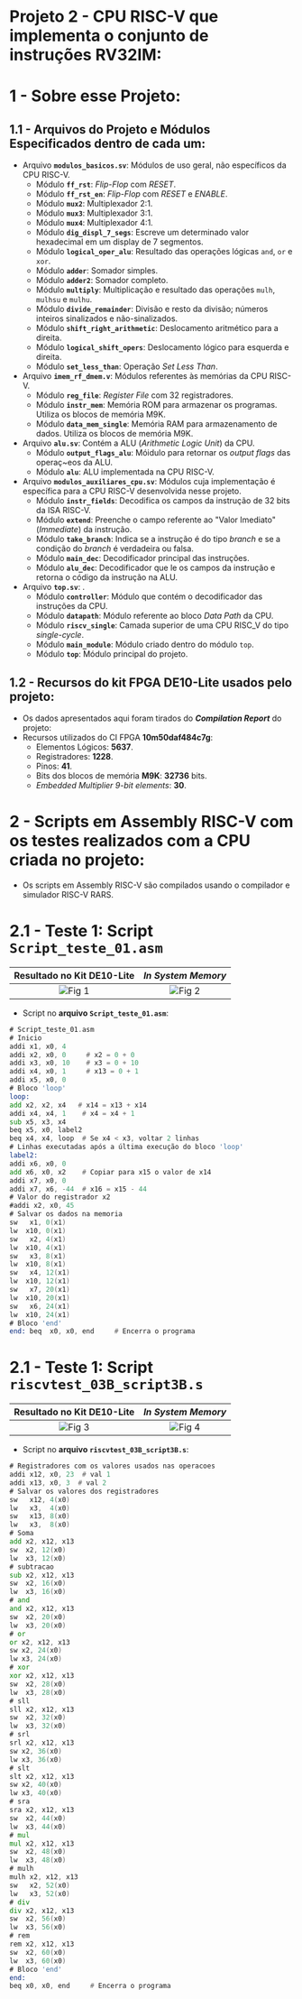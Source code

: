 # Projeto 2 - CPU RISC-V que implementa o conjunto de instruções RV32IM:              
         
# 1 - Sobre esse Projeto:        
        

## 1.1 - Arquivos do Projeto e Módulos Especificados dentro de cada um:       
 - Arquivo **`modulos_basicos.sv`**: Módulos de uso geral, não específicos da CPU RISC-V.        
	- Módulo **`ff_rst`**: _Flip-Flop_ com _RESET_.      
	- Módulo **`ff_rst_en`**: _Flip-Flop_ com _RESET_ e _ENABLE_.      
	- Módulo **`mux2`**: Multiplexador 2:1.      
	- Módulo **`mux3`**: Multiplexador 3:1.      
	- Módulo **`mux4`**: Multiplexador 4:1.      
	- Módulo **`dig_displ_7_segs`**: Escreve um determinado valor hexadecimal em um display de 7 segmentos.           
	- Módulo **`logical_oper_alu`**: Resultado das operações lógicas `and`, `or` e `xor`.      
	- Módulo **`adder`**: Somador simples.      
	- Módulo **`adder2`**: Somador completo.      
	- Módulo **`multiply`**: Multiplicação e resultado das operações `mulh`, `mulhsu` e `mulhu`.      
	- Módulo **`divide_remainder`**: Divisão e resto da divisão; números inteiros sinalizados e não-sinalizados.            
	- Módulo **`shift_right_arithmetic`**: Deslocamento aritmético para a direita.      
	- Módulo **`logical_shift_opers`**: Deslocamento lógico para esquerda e direita.      
	- Módulo **`set_less_than`**: Operação _Set Less Than_.      
 - Arquivo **`imem_rf_dmem.v`**: Módulos referentes às memórias da CPU RISC-V.     
	- Módulo **`reg_file`**: _Register File_ com 32 registradores.      
	- Módulo **`instr_mem`**: Memória ROM para armazenar os programas. Utiliza os blocos de memória M9K.      
	- Módulo **`data_mem_single`**: Memória RAM para armazenamento de dados. Utiliza os blocos de memória M9K.     
 - Arquivo **`alu.sv`**: Contém a ALU (_Arithmetic Logic Unit_) da CPU.    
	- Módulo **`output_flags_alu`**: Móidulo para retornar os _output flags_ das operaç~eos da ALU.      
	- Módulo **`alu`**: ALU implementada na CPU RISC-V.          
 - Arquivo **`modulos_auxiliares_cpu.sv`**: Módulos cuja implementação é específica para a CPU RISC-V desenvolvida nesse projeto.        
	- Módulo **`instr_fields`**: Decodifica os campos da instrução de 32 bits da ISA RISC-V.      
	- Módulo **`extend`**: Preenche o campo referente ao "Valor Imediato" (_Immediate_) da instrução.      
	- Módulo **`take_branch`**: Indica se a instrução é do tipo _branch_ e se a condição do _branch_ é verdadeira ou falsa.      
	- Módulo **`main_dec`**: Decodificador principal das instruções.      
	- Módulo **`alu_dec`**: Decodificador que le os campos da instrução e retorna o código da instrução na ALU.      
 - Arquivo **`top.sv`**: .     
	- Módulo **`controller`**: Módulo que contém o decodificador das instruções da CPU.      
	- Módulo **`datapath`**: Módulo referente ao bloco _Data Path_ da CPU.    
	- Módulo **`riscv_single`**: Camada superior de uma CPU RISC_V do tipo _single-cycle_.      
	- Módulo **`main_module`**: Módulo criado dentro do módulo `top`.  
	- Módulo **`top`**: Módulo principal do projeto.      
       

## 1.2 - Recursos do kit FPGA DE10-Lite usados pelo projeto:       
 - Os dados apresentados aqui foram tirados do **_Compilation Report_** do projeto:        
 - Recursos utilizados do CI FPGA **10m50daf484c7g**:       
	- Elementos Lógicos: **5637**.      
	- Registradores: **1228**.     
	- Pinos: **41**.     
	- Bits dos blocos de memória **M9K**: **32736** bits.   
	- _Embedded Multiplier 9-bit elements_: **30**.       
	 


# 2 - Scripts em Assembly RISC-V com os testes realizados com a CPU criada no projeto:        
 - Os scripts em Assembly RISC-V são compilados usando o compilador e simulador RISC-V RARS.        
       


# 2.1 - Teste 1: Script `Script_teste_01.asm`        
| Resultado no Kit DE10-Lite | _In System Memory_ |      
| :---: | :---: |
| ![Fig 1](./Documentacao_Resultados/Img_Proj01) | ![Fig 2](./Documentacao_Resultados/Out_01_InSystemMemory_Script1.jpg) |
           
 - Script no **arquivo `Script_teste_01.asm`**:       
        
```asm     
# Script_teste_01.asm
# Inicio
addi x1, x0, 4
addi x2, x0, 0     # x2 = 0 + 0
addi x3, x0, 10    # x3 = 0 + 10
addi x4, x0, 1     # x13 = 0 + 1
addi x5, x0, 0
# Bloco 'loop'
loop: 
add x2, x2, x4   # x14 = x13 + x14 
addi x4, x4, 1    # x4 = x4 + 1
sub x5, x3, x4
beq x5, x0, label2
beq x4, x4, loop  # Se x4 < x3, voltar 2 linhas
# Linhas executadas após a última execução do bloco 'loop'
label2:
addi x6, x0, 0
add x6, x0, x2    # Copiar para x15 o valor de x14
addi x7, x0, 0
addi x7, x6, -44  # x16 = x15 - 44
# Valor do registrador x2
#addi x2, x0, 45
# Salvar os dados na memoria
sw   x1, 0(x1)
lw  x10, 0(x1)
sw   x2, 4(x1)
lw  x10, 4(x1)
sw   x3, 8(x1)
lw  x10, 8(x1)
sw   x4, 12(x1)
lw  x10, 12(x1)
sw   x7, 20(x1)
lw  x10, 20(x1)
sw   x6, 24(x1)
lw  x10, 24(x1)
# Bloco 'end'
end: beq  x0, x0, end     # Encerra o programa
```      
       


# 2.1 - Teste 1: Script `riscvtest_03B_script3B.s`        
| Resultado no Kit DE10-Lite | _In System Memory_ |      
| :---: | :---: |
| ![Fig 3](./Documentacao_Resultados/Img_Proj02.jpg) | ![Fig 4](./Documentacao_Resultados/Out_02_InSystemMemory_Script2.jpg) |
           
 - Script no **arquivo `riscvtest_03B_script3B.s`**:       
        
```asm     
# Registradores com os valores usados nas operacoes
addi x12, x0, 23  # val 1
addi x13, x0, 3  # val 2
# Salvar os valores dos registradores
sw   x12, 4(x0)
lw   x3,  4(x0)
sw   x13, 8(x0)
lw   x3,  8(x0)
# Soma
add x2, x12, x13
sw  x2, 12(x0)
lw  x3, 12(x0)
# subtracao
sub x2, x12, x13
sw  x2, 16(x0)
lw  x3, 16(x0)
# and
and x2, x12, x13
sw  x2, 20(x0)
lw  x3, 20(x0)
# or
or x2, x12, x13
sw x2, 24(x0)
lw x3, 24(x0)
# xor
xor x2, x12, x13
sw  x2, 28(x0)
lw  x3, 28(x0)
# sll
sll x2, x12, x13
sw  x2, 32(x0)
lw  x3, 32(x0)
# srl
srl x2, x12, x13
sw x2, 36(x0)
lw x3, 36(x0)
# slt
slt x2, x12, x13
sw x2, 40(x0)
lw x3, 40(x0)
# sra
sra x2, x12, x13
sw  x2, 44(x0)
lw  x3, 44(x0)
# mul
mul x2, x12, x13
sw  x2, 48(x0)
lw  x3, 48(x0)
# mulh
mulh x2, x12, x13
sw   x2, 52(x0)
lw   x3, 52(x0)
# div
div x2, x12, x13
sw  x2, 56(x0)
lw  x3, 56(x0)
# rem
rem x2, x12, x13
sw  x2, 60(x0)
lw  x3, 60(x0)
# Bloco 'end'
end: 
beq x0, x0, end     # Encerra o programa
```      
        
